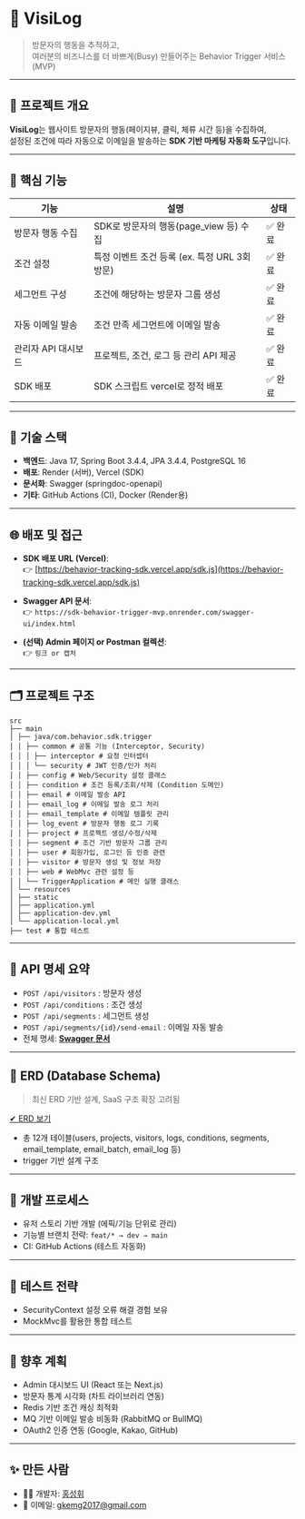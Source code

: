 # 🏅 VisiLog

> 방문자의 행동을 추적하고,  
> 여러분의 비즈니스를 더 바쁘게(Busy) 만들어주는 Behavior Trigger 서비스 (MVP)

---

## 🧠 프로젝트 개요

**VisiLog**는 웹사이트 방문자의 행동(페이지뷰, 클릭, 체류 시간 등)을 수집하여,  
설정된 조건에 따라 자동으로 이메일을 발송하는 **SDK 기반 마케팅 자동화 도구**입니다.

---

## 📌 핵심 기능

| 기능 | 설명 | 상태 |
|------|------|------|
| 방문자 행동 수집 | SDK로 방문자의 행동(page_view 등) 수집 | ✅ 완료 |
| 조건 설정 | 특정 이벤트 조건 등록 (ex. 특정 URL 3회 방문) | ✅ 완료 |
| 세그먼트 구성 | 조건에 해당하는 방문자 그룹 생성 | ✅ 완료 |
| 자동 이메일 발송 | 조건 만족 세그먼트에 이메일 발송 | ✅ 완료 |
| 관리자 API 대시보드 | 프로젝트, 조건, 로그 등 관리 API 제공 | ✅ 완료 |
| SDK 배포 | SDK 스크립트 vercel로 정적 배포 | ✅ 완료 |

---

## 🚀 기술 스택

- **백엔드**: Java 17, Spring Boot 3.4.4, JPA 3.4.4, PostgreSQL 16
- **배포**: Render (서버), Vercel (SDK)
- **문서화**: Swagger (springdoc-openapi)
- **기타**: GitHub Actions (CI), Docker (Render용)

---

## 🌐 배포 및 접근

- **SDK 배포 URL (Vercel)**:  
  👉 [https://behavior-tracking-sdk.vercel.app/sdk.js](https://behavior-tracking-sdk.vercel.app/sdk.js)


- **Swagger API 문서**:  
  👉 `https://sdk-behavior-trigger-mvp.onrender.com/swagger-ui/index.html`

- **(선택) Admin 페이지 or Postman 컬렉션**:  
  👉 `링크 or 캡처`

---

## 🗂️ 프로젝트 구조

```
src
├── main
│ ├── java/com.behavior.sdk.trigger
│ │ ├── common # 공통 기능 (Interceptor, Security)
│ │ │ ├── interceptor # 요청 인터셉터
│ │ │ └── security # JWT 인증/인가 처리
│ │ ├── config # Web/Security 설정 클래스
│ │ ├── condition # 조건 등록/조회/삭제 (Condition 도메인)
│ │ ├── email # 이메일 발송 API
│ │ ├── email_log # 이메일 발송 로그 처리
│ │ ├── email_template # 이메일 템플릿 관리
│ │ ├── log_event # 방문자 행동 로그 기록
│ │ ├── project # 프로젝트 생성/수정/삭제
│ │ ├── segment # 조건 기반 방문자 그룹 관리
│ │ ├── user # 회원가입, 로그인 등 인증 관련
│ │ ├── visitor # 방문자 생성 및 정보 저장
│ │ ├── web # WebMvc 관련 설정 등
│ │ └── TriggerApplication # 메인 실행 클래스
│ └── resources
│ ├── static
│ ├── application.yml
│ ├── application-dev.yml
│ └── application-local.yml
├── test # 통합 테스트
```

---

## 📑 API 명세 요약

- `POST /api/visitors` : 방문자 생성
- `POST /api/conditions` : 조건 생성
- `POST /api/segments` : 세그먼트 생성
- `POST /api/segments/{id}/send-email` : 이메일 자동 발송
- 전체 명세: **[Swagger 문서](https://sdk-behavior-trigger-mvp.onrender.com/swagger-ui/index.html)**

---

## 🧩 ERD (Database Schema)

> 최신 ERD 기반 설계, SaaS 구조 확장 고려됨

[✔ ERD 보기](https://dbdiagram.io/d/your-schema-link)

- 총 12개 테이블(users, projects, visitors, logs, conditions, segments, email_template, email_batch, email_log 등)
- trigger 기반 설계 구조

---

## 🔄 개발 프로세스

- 유저 스토리 기반 개발 (에픽/기능 단위로 관리)
- 기능별 브랜치 전략: `feat/* → dev → main`
- CI: GitHub Actions (테스트 자동화)

---

## 🧪 테스트 전략

- SecurityContext 설정 오류 해결 경험 보유
- MockMvc를 활용한 통합 테스트

---

## 🙌 향후 계획

- Admin 대시보드 UI (React 또는 Next.js)
- 방문자 통계 시각화 (차트 라이브러리 연동)
- Redis 기반 조건 캐싱 최적화
- MQ 기반 이메일 발송 비동화 (RabbitMQ or BullMQ)
- OAuth2 인증 연동 (Google, Kakao, GitHub)


---

## ✨ 만든 사람

- 👨‍💻 개발자: [홍성휘](https://github.com/SungHuii)
- 📧 이메일: gkemg2017@gmail.com

